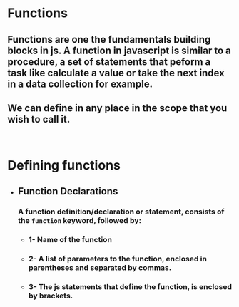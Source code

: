 # Functions
## Functions are one the fundamentals building blocks in js. A function in javascript is similar to a procedure, a set of statements that peform a task like calculate a value or take the next index in a data collection for example.
## We can define in any place in the scope that you wish to call it.
<br>

# Defining functions
- ## Function Declarations 
    ### A function definition/declaration or statement, consists of the `function` keyword, followed by:
    - ### 1- Name of the function
    - ### 2- A list of parameters to the function, enclosed in parentheses and separated by commas.
    - ### 3- The js statements that define the function, is enclosed by brackets. 